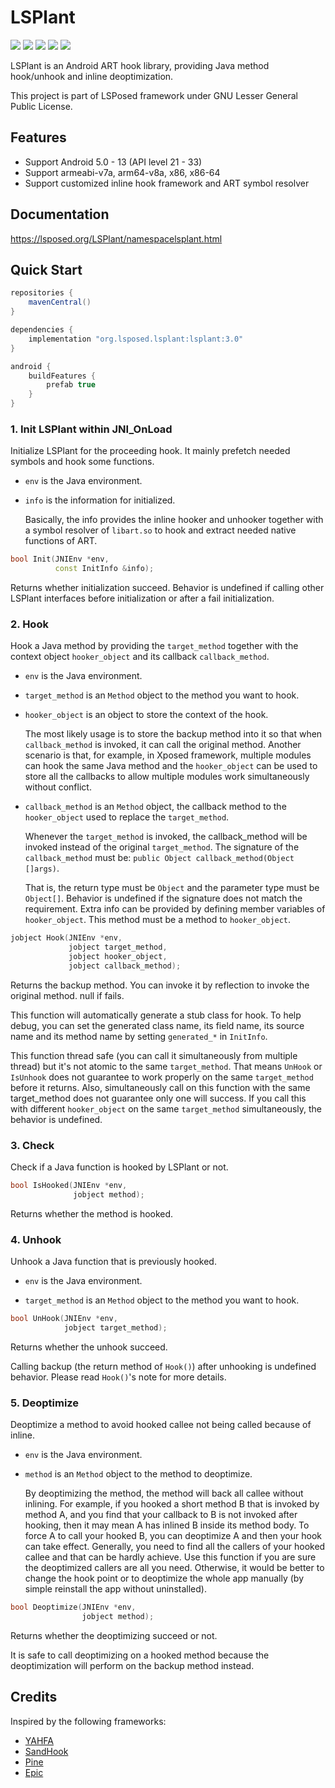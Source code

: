 # LSPlant

![](https://img.shields.io/badge/license-LGPL--3.0-orange.svg)
![](https://img.shields.io/badge/Android-5.0%20--%2013-blue.svg)
![](https://img.shields.io/badge/arch-armeabi--v7a%20%7C%20arm64--v8a%20%7C%20x86%20%7C%20x86--64-brightgreen.svg)
![](https://github.com/LSPosed/LSPlant/actions/workflows/build.yml/badge.svg?branch=master&event=push)
![](https://img.shields.io/maven-central/v/org.lsposed.lsplant/lsplant.svg)

LSPlant is an Android ART hook library, providing Java method hook/unhook and inline deoptimization.

This project is part of LSPosed framework under GNU Lesser General Public License.

## Features

+ Support Android 5.0 - 13 (API level 21 - 33)
+ Support armeabi-v7a, arm64-v8a, x86, x86-64
+ Support customized inline hook framework and ART symbol resolver

## Documentation

https://lsposed.org/LSPlant/namespacelsplant.html

## Quick Start

```gradle
repositories {
    mavenCentral()
}

dependencies {
    implementation "org.lsposed.lsplant:lsplant:3.0"
}

android {
    buildFeatures {
        prefab true
    }
}
```

### 1. Init LSPlant within JNI_OnLoad

Initialize LSPlant for the proceeding hook. It mainly prefetch needed symbols and hook some functions.

+ `env` is the Java environment.

+ `info` is the information for initialized.

  Basically, the info provides the inline hooker and unhooker together with a symbol resolver of `libart.so` to hook and extract needed native functions of ART.

```c++
bool Init(JNIEnv *env,
          const InitInfo &info);
```

Returns whether initialization succeed. Behavior is undefined if calling other LSPlant interfaces before initialization or after a fail initialization.

### 2. Hook

Hook a Java method by providing the `target_method` together with the context object `hooker_object` and its callback `callback_method`.

+ `env` is the Java environment.

+ `target_method` is an `Method` object to the method you want to hook.

+ `hooker_object` is an object to store the context of the hook.

  The most likely usage is to store the backup method into it so that when `callback_method` is invoked, it can call the original method. Another scenario is that, for example, in Xposed framework, multiple modules can hook the same Java method and the `hooker_object` can be used to store all the callbacks to allow multiple modules work simultaneously without conflict.

+ `callback_method` is an `Method` object, the callback method to the `hooker_object` used to replace the `target_method`.

  Whenever the `target_method` is invoked, the callback_method will be invoked instead of the original `target_method`. The signature of the `callback_method` must be: `public Object callback_method(Object []args)`.

  That is, the return type must be `Object` and the parameter type must be `Object[]`. Behavior is undefined if the signature does not match the requirement. Extra info can be provided by defining member variables of `hooker_object`. This method must be a method to `hooker_object`.

```c++
jobject Hook(JNIEnv *env,
             jobject target_method,
             jobject hooker_object,
             jobject callback_method);
```

Returns the backup method. You can invoke it by reflection to invoke the original method. null if fails.

This function will automatically generate a stub class for hook. To help debug, you can set the generated class name, its field name, its source name and its method name by setting `generated_*` in `InitInfo`.

This function thread safe (you can call it simultaneously from multiple thread) but it's not atomic to the same `target_method`. That means `UnHook` or `IsUnhook` does not guarantee to work properly on the same `target_method` before it returns. Also, simultaneously call on this function with the same target_method does not guarantee only one will success. If you call this with different `hooker_object` on the same `target_method` simultaneously, the behavior is undefined.

### 3. Check

Check if a Java function is hooked by LSPlant or not.

```c++
bool IsHooked(JNIEnv *env,
              jobject method);
```

Returns whether the method is hooked.

### 4. Unhook

Unhook a Java function that is previously hooked.

+ `env` is the Java environment.

+ `target_method` is an `Method` object to the method you want to hook.

```c++
bool UnHook(JNIEnv *env,
            jobject target_method);
```

Returns whether the unhook succeed.

Calling backup (the return method of `Hook()`) after unhooking is undefined behavior. Please read `Hook()`'s note for more details.

### 5. Deoptimize

Deoptimize a method to avoid hooked callee not being called because of inline.

+ `env` is the Java environment.

+ `method` is an `Method` object to the method to deoptimize.

  By deoptimizing the method, the method will back all callee without inlining. For example, if you hooked a short method B that is invoked by method A, and you find that your callback to B is not invoked after hooking, then it may mean A has inlined B inside its method body. To force A to call your hooked B, you can deoptimize A and then your hook can take effect. Generally, you need to find all the callers of your hooked callee and that can be hardly achieve. Use this function if you are sure the deoptimized callers are all you need. Otherwise, it would be better to change the hook point or to deoptimize the whole app manually (by simple reinstall the app without uninstalled).

```c++
bool Deoptimize(JNIEnv *env,
                jobject method);
```

Returns whether the deoptimizing succeed or not.

It is safe to call deoptimizing on a hooked method because the deoptimization will perform on the backup method instead.


## Credits
Inspired by the following frameworks:
- [YAHFA](https://github.com/PAGalaxyLab/YAHFA)
- [SandHook](https://github.com/asLody/SandHook)
- [Pine](https://github.com/canyie/pine)
- [Epic](https://github.com/tiann/epic)
